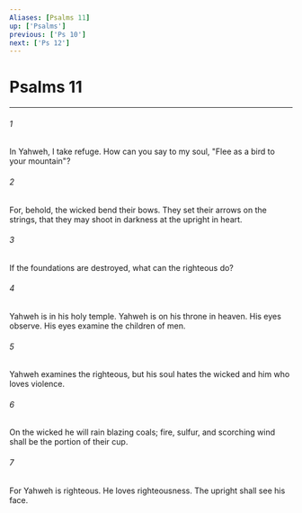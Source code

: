 ```yaml
---
Aliases: [Psalms 11]
up: ['Psalms']
previous: ['Ps 10']
next: ['Ps 12']
---
```

# Psalms 11
***





###### 1 

In Yahweh, I take refuge. How can you say to my soul, "Flee as a bird to your mountain"? 



###### 2 

For, behold, the wicked bend their bows. They set their arrows on the strings, that they may shoot in darkness at the upright in heart. 



###### 3 

If the foundations are destroyed, what can the righteous do? 



###### 4 

Yahweh is in his holy temple. Yahweh is on his throne in heaven. His eyes observe. His eyes examine the children of men. 



###### 5 

Yahweh examines the righteous, but his soul hates the wicked and him who loves violence. 



###### 6 

On the wicked he will rain blazing coals; fire, sulfur, and scorching wind shall be the portion of their cup. 



###### 7 

For Yahweh is righteous. He loves righteousness. The upright shall see his face.
